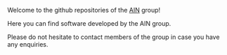 Welcome to the github repositories of the [AIN](https://www.h-its.org/research/ain/) group!

Here you can find software developed by the AIN group.

Please do not hesitate to contact members of the group in case you have any enquiries.
